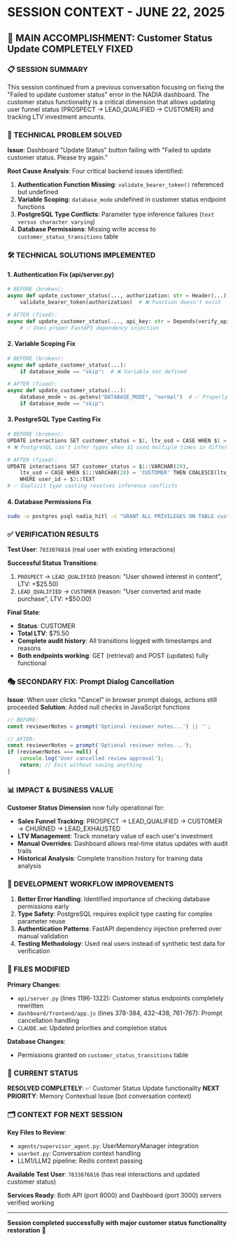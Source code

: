 # SESSION CONTEXT - JUNE 22, 2025

## 🎯 MAIN ACCOMPLISHMENT: Customer Status Update COMPLETELY FIXED

### 📋 SESSION SUMMARY
This session continued from a previous conversation focusing on fixing the "Failed to update customer status" error in the NADIA dashboard. The customer status functionality is a critical dimension that allows updating user funnel status (PROSPECT → LEAD_QUALIFIED → CUSTOMER) and tracking LTV investment amounts.

### 🔧 TECHNICAL PROBLEM SOLVED

**Issue**: Dashboard "Update Status" button failing with "Failed to update customer status. Please try again."

**Root Cause Analysis**: Four critical backend issues identified:

1. **Authentication Function Missing**: `validate_bearer_token()` referenced but undefined
2. **Variable Scoping**: `database_mode` undefined in customer status endpoint functions  
3. **PostgreSQL Type Conflicts**: Parameter type inference failures (`text versus character varying`)
4. **Database Permissions**: Missing write access to `customer_status_transitions` table

### 🛠️ TECHNICAL SOLUTIONS IMPLEMENTED

#### 1. Authentication Fix (api/server.py)
```python
# BEFORE (broken):
async def update_customer_status(..., authorization: str = Header(...)):
    validate_bearer_token(authorization)  # ❌ Function doesn't exist

# AFTER (fixed):
async def update_customer_status(..., api_key: str = Depends(verify_api_key)):
    # ✅ Uses proper FastAPI dependency injection
```

#### 2. Variable Scoping Fix
```python
# BEFORE (broken):
async def update_customer_status(...):
    if database_mode == "skip":  # ❌ Variable not defined

# AFTER (fixed):
async def update_customer_status(...):
    database_mode = os.getenv("DATABASE_MODE", "normal")  # ✅ Properly defined
    if database_mode == "skip":
```

#### 3. PostgreSQL Type Casting Fix
```python
# BEFORE (broken):
UPDATE interactions SET customer_status = $1, ltv_usd = CASE WHEN $1 = 'CUSTOMER' THEN ...
# ❌ PostgreSQL can't infer types when $1 used multiple times in different contexts

# AFTER (fixed):
UPDATE interactions SET customer_status = $1::VARCHAR(20), 
    ltv_usd = CASE WHEN $1::VARCHAR(20) = 'CUSTOMER' THEN COALESCE(ltv_usd, 0) + $2::DECIMAL
    WHERE user_id = $3::TEXT
# ✅ Explicit type casting resolves inference conflicts
```

#### 4. Database Permissions Fix
```bash
sudo -u postgres psql nadia_hitl -c "GRANT ALL PRIVILEGES ON TABLE customer_status_transitions TO $(whoami);"
```

### ✅ VERIFICATION RESULTS

**Test User**: `7833076816` (real user with existing interactions)

**Successful Status Transitions**:
1. `PROSPECT` → `LEAD_QUALIFIED` (reason: "User showed interest in content", LTV: +$25.50)
2. `LEAD_QUALIFIED` → `CUSTOMER` (reason: "User converted and made purchase", LTV: +$50.00)

**Final State**:
- **Status**: CUSTOMER
- **Total LTV**: $75.50  
- **Complete audit history**: All transitions logged with timestamps and reasons
- **Both endpoints working**: GET (retrieval) and POST (updates) fully functional

### 🎭 SECONDARY FIX: Prompt Dialog Cancellation

**Issue**: When user clicks "Cancel" in browser prompt dialogs, actions still proceeded
**Solution**: Added null checks in JavaScript functions
```javascript
// BEFORE:
const reviewerNotes = prompt('Optional reviewer notes...') || '';

// AFTER:
const reviewerNotes = prompt('Optional reviewer notes...');
if (reviewerNotes === null) {
    console.log('User cancelled review approval');
    return; // Exit without saving anything
}
```

### 📊 IMPACT & BUSINESS VALUE

**Customer Status Dimension** now fully operational for:
- **Sales Funnel Tracking**: PROSPECT → LEAD_QUALIFIED → CUSTOMER → CHURNED → LEAD_EXHAUSTED
- **LTV Management**: Track monetary value of each user's investment  
- **Manual Overrides**: Dashboard allows real-time status updates with audit trails
- **Historical Analysis**: Complete transition history for training data analysis

### 🔄 DEVELOPMENT WORKFLOW IMPROVEMENTS

1. **Better Error Handling**: Identified importance of checking database permissions early
2. **Type Safety**: PostgreSQL requires explicit type casting for complex parameter reuse
3. **Authentication Patterns**: FastAPI dependency injection preferred over manual validation
4. **Testing Methodology**: Used real users instead of synthetic test data for verification

### 📁 FILES MODIFIED

**Primary Changes**:
- `api/server.py` (lines 1196-1322): Customer status endpoints completely rewritten
- `dashboard/frontend/app.js` (lines 378-384, 432-438, 761-767): Prompt cancellation handling
- `CLAUDE.md`: Updated priorities and completion status

**Database Changes**:
- Permissions granted on `customer_status_transitions` table

### 🎯 CURRENT STATUS

**RESOLVED COMPLETELY**: ✅ Customer Status Update functionality
**NEXT PRIORITY**: Memory Contextual Issue (bot conversation context)

### 🗂️ CONTEXT FOR NEXT SESSION

**Key Files to Review**:
- `agents/supervisor_agent.py`: UserMemoryManager integration  
- `userbot.py`: Conversation context handling
- LLM1/LLM2 pipeline: Redis context passing

**Available Test User**: `7833076816` (has real interactions and updated customer status)

**Services Ready**: Both API (port 8000) and Dashboard (port 3000) servers verified working

---

**Session completed successfully with major customer status functionality restoration** 🎉